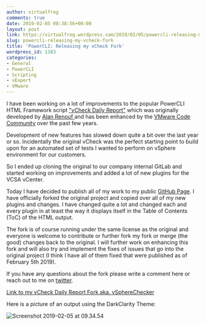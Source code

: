```yaml
---
author: virtualfrog
comments: true
date: 2019-02-05 08:38:56+00:00
layout: post
link: https://virtualfrog.wordpress.com/2019/02/05/powercli-releasing-my-vcheck-fork/
slug: powercli-releasing-my-vcheck-fork
title: 'PowerCLI: Releasing my vCheck Fork'
wordpress_id: 1183
categories:
- General
- PowerCLI
- Scripting
- vExpert
- VMware
---
```


I have been working on a lot of improvements to the popular PowerCLI HTML Framework script ["vCheck Daily Report"](https://github.com/alanrenouf/vCheck-vSphere) which was originally developed by [Alan Renouf ](https://twitter.com/alanrenouf)and has been enhanced by the [VMware Code Community](https://code.vmware.com/home) over the past few years.

Development of new features has slowed down quite a bit over the last year or so. Incidentally the original vCheck was the perfect starting point to build upon for an automated set of tests I wanted to perform on vSphere environment for our customers.

So I ended up cloning the original to our company internal GitLab and started working on improvements and added a lot of new plugins for the VCSA vCenter.

<!-- more -->

Today I have decided to publish all of my work to my public [GitHub Page](https://github.com/virtualFrog). I have officially forked the original project and copied over all of my new plugins and changes. I have changed quite a lot and changed each and every plugin in at least the way it displays itself in the Table of Contents (ToC) of the HTML output.

The fork is of course running under the same license as the original and everyone is welcome to contribute or further fork my fork or merge (the good) changes back to the original. I will further work on enhancing this fork and will also try and implement the fixes of issues that go into the original project (I think I have all of them fixed that were published as of February 5th 2019).

If you have any questions about the fork please write a comment here or reach out to me on [twitter](https://twitter.com/virtual_frog).

[Link to my vCheck Daily Report Fork aka. vSphereChecker](https://github.com/virtualFrog/vCheck-vSphere)

Here is a picture of an output using the DarkClarity Theme:

![Screenshot 2019-02-05 at 09.34.54](https://virtualfrog.files.wordpress.com/2019/02/screenshot-2019-02-05-at-09.34.54.png)
